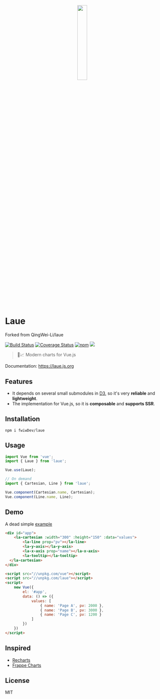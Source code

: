 <h1 align=center>
<img src="logo/512px.svg" width=25%>
</h1>

# Laue
Forked from QingWei-Li/laue

[![Build Status](https://img.shields.io/travis/fwiwDev/laue.svg?style=flat-square)](https://travis-ci.org/fwiwDev/laue)
[![Coverage Status](https://img.shields.io/coveralls/fwiwDev/laue.svg?style=flat-square)](https://coveralls.io/github/fwiwDev/laue?branch=master)
[![npm](https://img.shields.io/npm/v/laue.svg?style=flat-square)](https://www.npmjs.com/package/fwiwDev/laue)
![](http://img.badgesize.io/https://unpkg.com/laue?compression=gzip&label=gzip%20size&style=flat-square)

> 🖖📈 Modern charts for Vue.js

Documentation: https://laue.js.org

## Features

* It depends on several small submodules in [D3](//d3js.org), so it's very **reliable** and **lightweight**.
* The implementation for Vue.js, so it is **composable** and **supports SSR**.

## Installation

```shell
npm i fwiwDev/laue
```

## Usage

```javascript
import Vue from 'vue';
import { Laue } from 'laue';

Vue.use(Laue);

// On demand
import { Cartesian, Line } from 'laue';

Vue.component(Cartesian.name, Cartesian);
Vue.component(Line.name, Line);
```

## Demo

A dead simple [example](https://codepen.io/QingWei-Li/pen/EpOvNN)

```html
<div id="app">
    <la-cartesian :width="300" :height="150" :data="values">
        <la-line prop="pv"></la-line>
        <la-y-axis></la-y-axis>
        <la-x-axis prop="name"></la-x-axis>
        <la-tooltip></la-tooltip>
  </la-cartesian>
</div>

<script src="//unpkg.com/vue"></script>
<script src="//unpkg.com/laue"></script>
<script>
    new Vue({
        el: '#app',
        data: () => ({
            values: [
                { name: 'Page A', pv: 2000 },
                { name: 'Page B', pv: 3000 },
                { name: 'Page C', pv: 1200 }
            ]
        })
    })
</script>
```

## Inspired

* [Recharts](https://github.com/recharts/recharts)
* [Frappe Charts](https://github.com/frappe/charts)

## License

MIT
